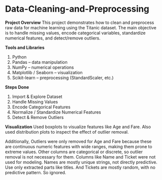 # Data-Cleaning-and-Preprocessing
**Project Overview**
This project demonstrates how to clean and preprocess raw data for machine learning using the Titanic dataset. The main objective is to handle missing values, encode categorical variables, standardize numerical features, and detect/remove outliers.

**Tools and Libraries**
1. Python
2. Pandas – data manipulation
3. NumPy – numerical operations
4. Matplotlib / Seaborn – visualization
5. Scikit-learn – preprocessing (StandardScaler, etc.)

**Steps Done**
1. Import & Explore Dataset
2. Handle Missing Values
3. Encode Categorical Features
4. Normalize / Standardize Numerical Features
5. Detect & Remove Outliers

**Visualization**
Used boxplots to visualize features like Age and Fare. Also used distribution plots to inspect the effect of outlier removal.

Additionally, Outliers were only removed for Age and Fare because these are continuous numeric features with wide ranges, making them prone to extreme values. Other columns are categorical or discrete, so outlier removal is not necessary for them. 
Columns like Name and Ticket were not used for modeling. Names are  mostly unique strings, not directly predictive. Use only extracted parts like titles. And Tickets are mostly random, with no predictive pattern. So ignored.
